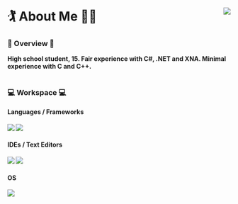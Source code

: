 # 🏌 About Me 🤸‍♂️ <image src="Profile.png" align="right">

### 📒 Overview 📒

<b>High school student, 15. Fair experience with C#, .NET and XNA. Minimal experience with C and C++.<b/> 

#

### 💻 Workspace 💻

#### Languages / Frameworks

<img src="https://img.shields.io/badge/C%23-239120?style=for-the-badge&logo=c-sharp&logoColor=white">  
<img src="https://img.shields.io/badge/.NET-512BD4?style=for-the-badge&logo=dotnet&logoColor=white">

#### IDEs / Text Editors

<img src="https://img.shields.io/badge/Visual_Studio-5C2D91?style=for-the-badge&logo=visual%20studio&logoColor=white">
<img src="https://img.shields.io/badge/Notepad++-90E59A.svg?style=for-the-badge&logo=notepad%2B%2B&logoColor=black">

#### OS

<img src="https://img.shields.io/badge/Windows-0078D6?style=for-the-badge&logo=windows&logoColor=white">
  
#
